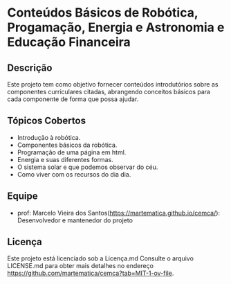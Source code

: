 # Conteúdos Básicos de Robótica, Progamação, Energia e Astronomia e Educação Financeira

## Descrição
Este projeto tem como objetivo fornecer conteúdos introdutórios sobre as componentes curriculares citadas, abrangendo conceitos básicos para cada componente de forma que possa ajudar.

## Tópicos Cobertos
- Introdução à robótica.
- Componentes básicos da robótica.
- Programação de uma página em html.
- Energia e suas diferentes formas.
- O sistema solar e que podemos observar do céu.
- Como viver com os recursos do dia dia.


## Equipe
- prof: Marcelo Vieira dos Santos(https://martematica.github.io/cemca/): Desenvolvedor e mantenedor do projeto

## Licença
Este projeto está licenciado sob a Licença.md Consulte o arquivo LICENSE.md para obter mais detalhes no endereço https://github.com/martematica/cemca?tab=MIT-1-ov-file.

